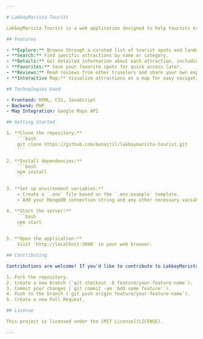 ```yaml
---

# LakbayMarista Tourist

LakbayMarista Tourist is a web application designed to help tourists explore and discover various attractions and destinations around Marista. Whether you're a local looking for hidden gems or a visitor planning your itinerary, LakbayMarista Tourist provides you with essential information to make your journey unforgettable.

## Features

- **Explore:** Browse through a curated list of tourist spots and landmarks.
- **Search:** Find specific attractions by name or category.
- **Details:** Get detailed information about each attraction, including descriptions, photos, and location.
- **Favorites:** Save your favorite spots for quick access later.
- **Reviews:** Read reviews from other travelers and share your own experiences.
- **Interactive Map:** Visualize attractions on a map for easy navigation.

## Technologies Used

- Frontend: HTML, CSS, JavaScript
- Backend: PHP
- Map Integration: Google Maps API

## Getting Started

1. **Clone the repository:**
    ```bash
    git clone https://github.com/benajtil/lakbaymarista-tourist.git
    ```

2. **Install dependencies:**
    ```bash
    npm install
    ```

3. **Set up environment variables:**
    - Create a `.env` file based on the `.env.example` template.
    - Add your MongoDB connection string and any other necessary variables.

4. **Start the server:**
    ```bash
    npm start
    ```

5. **Open the application:**
    Visit `http://localhost:3000` in your web browser.

## Contributing

Contributions are welcome! If you'd like to contribute to LakbayMarista Tourist, please follow these steps:

1. Fork the repository.
2. Create a new branch (`git checkout -b feature/your-feature-name`).
3. Commit your changes (`git commit -am 'Add some feature'`).
4. Push to the branch (`git push origin feature/your-feature-name`).
5. Create a new Pull Request.

## License

This project is licensed under the [MIT License](LICENSE).

---
```

